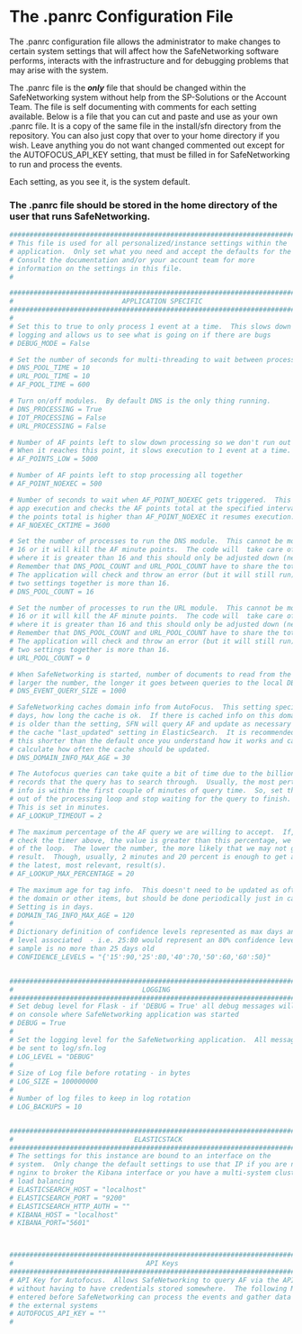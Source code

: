 # The .panrc Configuration File

The .panrc configuration file allows the administrator to make changes to certain system settings that will affect how the SafeNetworking software performs, interacts with the infrastructure and for debugging problems that may arise with the system. 

The .panrc file is the ***only*** file that should be changed within the SafeNetworking system without help from the SP-Solutions or the Account Team.  The file is self documenting with comments for each setting available.  Below is a file that you can cut and paste and use as your own .panrc file.  It is a copy of the same file in the install/sfn directory from the repository.  You can also just copy that over to your home directory if you wish.  Leave anything you do not want changed commented out except for the AUTOFOCUS\_API_KEY setting, that must be filled in for SafeNetworking to run and process the events.

Each setting, as you see it, is the system default.  

### The .panrc file should be stored in the home directory of the user that runs SafeNetworking.


```python
################################################################################
# This file is used for all personalized/instance settings within the 
# application.  Only set what you need and accept the defaults for the rest.
# Consult the documentation and/or your account team for more 
# information on the settings in this file.  
#

################################################################################
#                           APPLICATION SPECIFIC
################################################################################
#
# Set this to true to only process 1 event at a time.  This slows down the 
# logging and allows us to see what is going on if there are bugs
# DEBUG_MODE = False

# Set the number of seconds for multi-threading to wait between processing calls 
# DNS_POOL_TIME = 10
# URL_POOL_TIME = 10
# AF_POOL_TIME = 600

# Turn on/off modules.  By default DNS is the only thing running. 
# DNS_PROCESSING = True
# IOT_PROCESSING = False
# URL_PROCESSING = False

# Number of AF points left to slow down processing so we don't run out of points
# When it reaches this point, it slows execution to 1 event at a time.
# AF_POINTS_LOW = 5000

# Number of AF points left to stop processing all together
# AF_POINT_NOEXEC = 500

# Number of seconds to wait when AF_POINT_NOEXEC gets triggered.  This stops all
# app execution and checks the AF points total at the specified interval.  When
# the points total is higher than AF_POINT_NOEXEC it resumes execution.
# AF_NOEXEC_CKTIME = 3600

# Set the number of processes to run the DNS module.  This cannot be more than
# 16 or it will kill the AF minute points.  The code will  take care of cases
# where it is greater than 16 and this should only be adjusted down (never up).
# Remember that DNS_POOL_COUNT and URL_POOL_COUNT have to share the total of 16. 
# The application will check and throw an error (but it will still run) if the 
# two settings together is more than 16.  
# DNS_POOL_COUNT = 16

# Set the number of processes to run the URL module.  This cannot be more than
# 16 or it will kill the AF minute points.  The code will  take care of cases
# where it is greater than 16 and this should only be adjusted down (never up).
# Remember that DNS_POOL_COUNT and URL_POOL_COUNT have to share the total of 16. 
# The application will check and throw an error (but it will still run) if the 
# two settings together is more than 16.
# URL_POOL_COUNT = 0

# When SafeNetworking is started, number of documents to read from the DB.  The
# larger the number, the longer it goes between queries to the local DB.  
# DNS_EVENT_QUERY_SIZE = 1000

# SafeNetworking caches domain info from AutoFocus.  This setting specifies, in 
# days, how long the cache is ok.  If there is cached info on this domain and it
# is older than the setting, SFN will query AF and update as necessary and reset
# the cache "last_updated" setting in ElasticSearch.  It is recommended to make
# this shorter than the default once you understand how it works and can 
# calculate how often the cache should be updated.
# DNS_DOMAIN_INFO_MAX_AGE = 30

# The Autofocus queries can take quite a bit of time due to the billions of 
# records that the query has to search through.  Usually, the most pertinent 
# info is within the first couple of minutes of query time.  So, set this to drop
# out of the processing loop and stop waiting for the query to finish. 
# This is set in minutes.
# AF_LOOKUP_TIMEOUT = 2

# The maximum percentage of the AF query we are willing to accept.  If, when we
# check the timer above, the value is greater than this percentage, we bail out
# of the loop.  The lower the number, the more likely that we may not get a 
# result.  Though, usually, 2 minutes and 20 percent is enough to get at least 
# the latest, most relevant, result(s).
# AF_LOOKUP_MAX_PERCENTAGE = 20

# The maximum age for tag info.  This doesn't need to be updated as often as
# the domain or other items, but should be done periodically just in case.
# Setting is in days.
# DOMAIN_TAG_INFO_MAX_AGE = 120
#
# Dictionary definition of confidence levels represented as max days and the 
# level associated  - i.e. 25:80 would represent an 80% confidence level if the 
# sample is no more than 25 days old
# CONFIDENCE_LEVELS = "{'15':90,'25':80,'40':70,'50':60,'60':50}"


################################################################################
#                                LOGGING
################################################################################
# Set debug level for Flask - if 'DEBUG = True' all debug messages will appear
# on console where SafeNetworking application was started
# DEBUG = True
#
# Set the logging level for the SafeNetworking application.  All messages will
# be sent to log/sfn.log
# LOG_LEVEL = "DEBUG"
#
# Size of Log file before rotating - in bytes
# LOG_SIZE = 100000000
#
# Number of log files to keep in log rotation
# LOG_BACKUPS = 10


################################################################################
#                              ELASTICSTACK
################################################################################
# The settings for this instance are bound to an interface on the
# system.  Only change the default settings to use that IP if you are not using
# nginx to broker the Kibana interface or you have a multi-system cluster using
# load balancing
# ELASTICSEARCH_HOST = "localhost"
# ELASTICSEARCH_PORT = "9200"
# ELASTICSEARCH_HTTP_AUTH = ""
# KIBANA_HOST = "localhost"
# KIBANA_PORT="5601"



################################################################################
#                                 API Keys
################################################################################
# API Key for Autofocus.  Allows SafeNetworking to query AF via the API 
# without having to have credentials stored somewhere.  The following MUST be 
# entered before SafeNetworking can process the events and gather data from 
# the external systems
# AUTOFOCUS_API_KEY = ""
#
```


